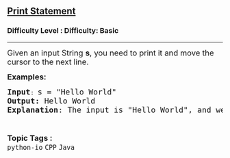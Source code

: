 <h2><a href="https://www.geeksforgeeks.org/problems/print-statement--112959/1?page=6&difficulty=Basic,Easy&status=unsolved,attempted&sortBy=accuracy">Print Statement</a></h2><h3>Difficulty Level : Difficulty: Basic</h3><hr><div class="problems_problem_content__Xm_eO"><p><span style="font-size: 18px;">Given an input String <strong>s</strong>, you need to print it and move the cursor to the next line.</span></p>
<p><span style="font-size: 18px;"><strong>Examples:<br></strong></span></p>
<pre><span style="font-size: 18px;"><strong>Input</strong></span>: <span style="font-size: 18px;">s = "Hello World"<br><strong>Output:</strong> Hello World <br><strong>Explanation</strong>: The input is "Hello World", and we just print it. </span></pre></div><br><p><span style=font-size:18px><strong>Topic Tags : </strong><br><code>python-io</code>&nbsp;<code>CPP</code>&nbsp;<code>Java</code>&nbsp;